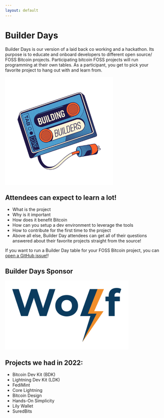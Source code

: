 ```yaml
---
layout: default
---
```


# Builder Days

Builder Days is our version of a laid back co working and a hackathon. Its purpose is to educate and onboard developers to different open source/ FOSS Bitcoin projects. Participating bitcoin FOSS projects will run programming at their own tables. As a participant, you get to pick your favorite project to hang out with and learn from.

<img align="center" width="350" src="assets/img/nogood/512x512/NG_Stickers_BuildingBuilders_Color.png">

## Attendees can expect to learn a lot!

- What is the project
- Why is it important
- How does it benefit Bitcoin
- How can you setup a dev environment to leverage the tools
- How to contribute for the first time to the project
- Above all else, Builder Day attendees can get all of their questions answered about their favorite projects straight from the source!

If you want to run a Builder Day table for your FOSS Bitcoin project, you can [open a GitHub issue!](https://github.com/TABConf/2023.tabconf.com/issues/new?assignees=&labels=Builder+Day+Project&template=builder-day-project-submission.md&title=)!

## Builder Days Sponsor

<img align="center" width="400" src="assets/img/sponsors/910x512/wolf-logo.png">

## Projects we had in 2022:

- Bitcoin Dev Kit (BDK)
- Lightning Dev Kit (LDK)
- FediMint
- Core Lightning
- Bitcoin Design
- Hands-On Simplicity
- Lily Wallet
- SuredBits
